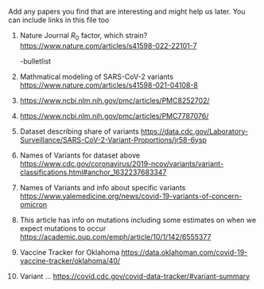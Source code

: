 Add any papers you find that are interesting and might help us later.  You can include links in this file too

1. Nature Journal $R_0$ factor, which strain? https://www.nature.com/articles/s41598-022-22101-7

      -bulletlist
2. Mathmatical modeling of SARS-CoV-2 variants https://www.nature.com/articles/s41598-021-04108-8
3. https://www.ncbi.nlm.nih.gov/pmc/articles/PMC8252702/
4. https://www.ncbi.nlm.nih.gov/pmc/articles/PMC7787076/
5. Dataset describing share of variants https://data.cdc.gov/Laboratory-Surveillance/SARS-CoV-2-Variant-Proportions/jr58-6ysp
6. Names of Variants for dataset above https://www.cdc.gov/coronavirus/2019-ncov/variants/variant-classifications.html#anchor_1632237683347
7. Names of Variants and info about specific variants https://www.yalemedicine.org/news/covid-19-variants-of-concern-omicron
8. This article has info on mutations including some estimates on when we expect mutations to occur https://academic.oup.com/emph/article/10/1/142/6555377
9. Vaccine Tracker for Oklahoma https://data.oklahoman.com/covid-19-vaccine-tracker/oklahoma/40/
10. Variant ... https://covid.cdc.gov/covid-data-tracker/#variant-summary
